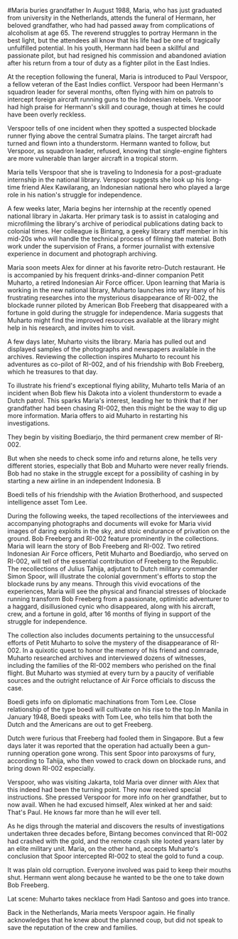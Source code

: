 #Maria buries grandfather
In August 1988, Maria, who has just graduated from university in the Netherlands, attends the funeral of Hermann, her beloved grandfather, who had had passed away from complications of alcoholism at age 65. The reverend struggles to portray Hermann in the best light, but the attendees all know that his life had be one of tragically unfulfilled potential. In his youth, Hermann had been a skillful and passionate pilot, but had resigned his commission and abandoned aviation after his return from a tour of duty as a fighter pilot in the East Indies. 

At the reception following the funeral, Maria is introduced to Paul Verspoor, a fellow veteran of the East Indies conflict. Verspoor had been Hermann's squadron leader for several months, often flying with him on patrols to intercept foreign aircraft running guns to the Indonesian rebels. Verspoor had high praise for Hermann's skill and courage, though at times he could have been overly reckless. 

Verspoor tells of one incident when they spotted a suspected blockade runner flying above the central Sumatra plains. The target aircraft had turned and flown into a thunderstorm. Hermann wanted to follow, but Verspoor, as squadron leader, refused, knowing that single-engine fighters are more vulnerable than larger aircraft in a tropical storm. 

Maria tells Verspoor that she is traveling to Indonesia for a post-graduate internship in the national library. Verspoor suggests she look up his long-time friend Alex Kawilarang, an Indonesian national hero who played a large role in his nation's struggle for independence. 

A few weeks later, Maria begins her internship at the recently opened national library in Jakarta. Her primary task is to assist in cataloging and microfilming the library's archive of periodical publications dating back to colonial times. Her colleague is Bintang, a geeky library staff member in his mid-20s who will handle the technical process of filming the material. Both work under the supervision of Frans, a former journalist with extensive experience in document and photograph archiving.

Maria soon meets Alex for dinner at his favorite retro-Dutch restaurant. He is accompanied by his frequent drinks-and-dinner companion Petit Muharto, a retired Indonesian Air Force officer. Upon learning that Maria is working in the new national library, Muharto launches into wry litany of his frustrating researches into the mysterious disappearance of RI-002, the blockade runner piloted by American Bob Freeberg that disappeared with a fortune in gold during the struggle for independence. Maria suggests that Muharto might find the improved resources available at the library might help in his research, and invites him to visit.

A few days later, Muharto visits the library. Maria has pulled out and displayed samples of the photographs and newspapers available in the archives. Reviewing the collection inspires Muharto to recount his adventures as co-pilot of RI-002, and of his friendship with Bob Freeberg, which he treasures to that day. 

To illustrate his friend's exceptional flying ability, Muharto tells Maria of an incident when Bob flew his Dakota into a violent thunderstorm to evade a Dutch patrol. This sparks Maria's interest, leading her to think that if her grandfather had been chasing RI-002, then this might be the way to dig up more information. Maria offers to aid Muharto in restarting his investigations. 

They begin by visiting Boediarjo, the third permanent crew member of RI-002. 


But when she needs to check some info and returns alone, he tells very different stories, especially that Bob and Muharto were never really friends. Bob had no stake in the struggle except for a possibility of cashing in by starting a new airline in an independent Indonesia. B

Boedi tells of his friendship with the Aviation Brotherhood, and suspected intelligence asset Tom Lee. 
 

During the following weeks, the taped recollections of the interviewees and accompanying photographs and documents will evoke for Maria vivid images of daring exploits in the sky, and stoic endurance of privation on the ground. Bob Freeberg and RI-002 feature prominently in the collections. Maria will learn the story of Bob Freeberg and RI-002. Two retired Indonesian Air Force officers, Petit Muharto and Boediardjo, who served on RI-002, will tell of the essential contribution of Freeberg to the Republic. The recollections of Julius Tahija, adjutant to Dutch military commander Simon Spoor, will illustrate the colonial government's efforts to stop the blockade runs by any means. Through this vivid evocations of the experiences, Maria will see the physical and financial stresses of blockade running transform Bob Freeberg from a passionate, optimistic adventurer to a haggard, disillusioned cynic who disappeared, along with his aircraft, crew, and a fortune in gold, after 16 months of flying in support of the struggle for independence.

The collection also includes documents pertaining to the unsuccessful efforts of Petit Muharto to solve the mystery of the disappearance of RI-002. In a quixotic quest to honor the memory of his friend and comrade, Muharto researched archives and interviewed dozens of witnesses, including the families of the RI-002 members who perished on the final flight. But Muharto was stymied at every turn by a paucity of verifiable sources and the outright reluctance of Air Force officials to discuss the case. 

Boedi gets info on diplomatic machinations from Tom Lee. Close relationship of the type boedi will cultivate on his rise to the top.In Manila in January 1948, Boedi speaks with Tom Lee, who tells him that both the Dutch and the Americans are out to get Freeberg. 


Dutch were furious that Freeberg had fooled them in Singapore. But a few days later it was reported that the operation had actually been a gun-running operation gone wrong. This sent Spoor into paroxysms of fury, according to Tahija, who then vowed to crack down on blockade runs, and bring down RI-002 especially.

Verspoor, who was visiting Jakarta, told Maria over dinner with Alex that this indeed had been the turning point. They now received special instructions. She pressed Verspoor for more info on her grandfather, but to now avail. When he had excused himself, Alex winked at her and said: That's Paul. He knows far more than he will ever tell. 


As he digs through the material and discovers the results of investigations undertaken three decades before, Bintang becomes convinced that RI-002 had crashed with the gold, and the remote crash site looted years later by an elite military unit. 
Maria, on the other hand, accepts Muharto's conclusion that Spoor intercepted RI-002 to steal the gold to fund a coup.


It was plain old corruption. Everyone involved was paid to keep their mouths shut. Hermann went along because he wanted to be the one to take down Bob Freeberg.

Lat scene: Muharto takes necklace from Hadi Santoso and goes into trance.

Back in the Netherlands, Maria meets Verspoor again. He finally acknowledges that he knew about the planned coup, but did not speak to save the reputation of the crew and families. 
